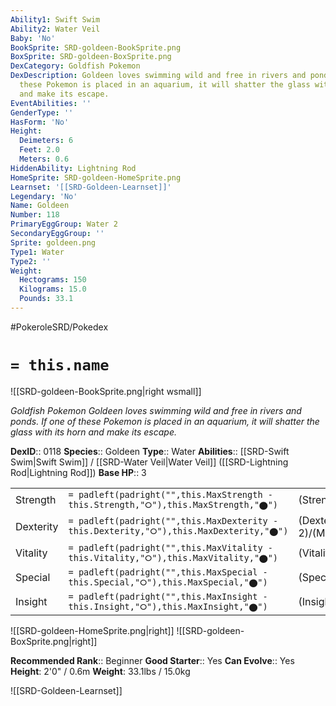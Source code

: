```yaml
---
Ability1: Swift Swim
Ability2: Water Veil
Baby: 'No'
BookSprite: SRD-goldeen-BookSprite.png
BoxSprite: SRD-goldeen-BoxSprite.png
DexCategory: Goldfish Pokemon
DexDescription: Goldeen loves swimming wild and free in rivers and ponds. If one of
  these Pokemon is placed in an aquarium, it will shatter the glass with its horn
  and make its escape.
EventAbilities: ''
GenderType: ''
HasForm: 'No'
Height:
  Deimeters: 6
  Feet: 2.0
  Meters: 0.6
HiddenAbility: Lightning Rod
HomeSprite: SRD-goldeen-HomeSprite.png
Learnset: '[[SRD-Goldeen-Learnset]]'
Legendary: 'No'
Name: Goldeen
Number: 118
PrimaryEggGroup: Water 2
SecondaryEggGroup: ''
Sprite: goldeen.png
Type1: Water
Type2: ''
Weight:
  Hectograms: 150
  Kilograms: 15.0
  Pounds: 33.1
---
```


#PokeroleSRD/Pokedex

# `= this.name`

![[SRD-goldeen-BookSprite.png|right wsmall]]

*Goldfish Pokemon*
*Goldeen loves swimming wild and free in rivers and ponds. If one of these Pokemon is placed in an aquarium, it will shatter the glass with its horn and make its escape.*

**DexID**:: 0118
**Species**:: Goldeen
**Type**:: Water
**Abilities**:: [[SRD-Swift Swim|Swift Swim]] / [[SRD-Water Veil|Water Veil]] ([[SRD-Lightning Rod|Lightning Rod]])
**Base HP**:: 3

|           |                                                                                        |                                          |
| --------- | -------------------------------------------------------------------------------------- | ---------------------------------------- |
| Strength  | `= padleft(padright("",this.MaxStrength - this.Strength,"⭘"),this.MaxStrength,"⬤")`    | (Strength::2)/(MaxStrength::4)   |
| Dexterity | `= padleft(padright("",this.MaxDexterity - this.Dexterity,"⭘"),this.MaxDexterity,"⬤")` | (Dexterity:: 2)/(MaxDexterity::4) |
| Vitality  | `= padleft(padright("",this.MaxVitality - this.Vitality,"⭘"),this.MaxVitality,"⬤")`    | (Vitality::2)/(MaxVitality::4)   |
| Special   | `= padleft(padright("",this.MaxSpecial - this.Special,"⭘"),this.MaxSpecial,"⬤")`       | (Special::1)/(MaxSpecial::3)     |
| Insight   | `= padleft(padright("",this.MaxInsight - this.Insight,"⭘"),this.MaxInsight,"⬤")`       | (Insight::2)/(MaxInsight::4)     |

![[SRD-goldeen-HomeSprite.png|right]]
![[SRD-goldeen-BoxSprite.png|right]]

**Recommended Rank**:: Beginner
**Good Starter**:: Yes
**Can Evolve**:: Yes
**Height**: 2'0" / 0.6m
**Weight**: 33.1lbs / 15.0kg

![[SRD-Goldeen-Learnset]]